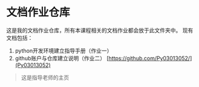 # 文档作业仓库

这是我的文档作业仓库，所有本课程相关的文档作业都会放于此文件夹中。 
现有文档包括：
1. python开发环境建立指导手册（作业一）
2. github账户与仓库建立说明（作业二）
[https://github.com/Py03013052/](Py03013052)
>这是指导老师的主页
